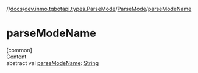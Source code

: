 //[docs](../../../index.md)/[dev.inmo.tgbotapi.types.ParseMode](../index.md)/[ParseMode](index.md)/[parseModeName](parse-mode-name.md)



# parseModeName  
[common]  
Content  
abstract val [parseModeName](parse-mode-name.md): [String](https://kotlinlang.org/api/latest/jvm/stdlib/kotlin/-string/index.html)  



